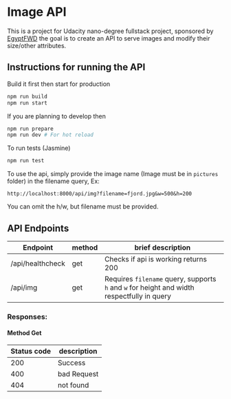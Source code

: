 # Image API

This is a project for Udacity nano-degree fullstack project, sponsored by [EgyptFWD](https://egfwd.com/) the goal is to create an API to serve images and modify their size/other attributes.

## Instructions for running the API

Build it first then start for production

```bash
npm run build
npm run start
```

If you are planning to develop then

```bash
npm run prepare
npm run dev # For hot reload
```

To run tests (Jasmine)

```bash
npm run test
```

To use the api, simply provide the image name (Image must be in `pictures` folder) in the filename query, Ex:

```
http://localhost:8000/api/img?filename=fjord.jpg&w=500&h=200
```

You can omit the h/w, but filename must be provided.

## API Endpoints

| Endpoint         | method | brief description                                                                          |
| ---------------- | ------ | ------------------------------------------------------------------------------------------ |
| /api/healthcheck | get    | Checks if api is working returns 200                                                       |
| /api/img         | get    | Requires `filename` query, supports `h` and `w` for height and width respectfully in query |

### Responses:

#### Method Get

| Status code | description |
| ----------- | ----------- |
| 200         | Success     |
| 400         | bad Request |
| 404         | not found   |
